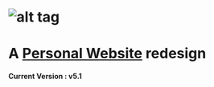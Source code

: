 ![alt tag](https://abbatykori.com/abbatykori-logo-01.svg)
===========

# A [Personal Website](https://abbatykori.com/) redesign
#### Current Version : v5.1
